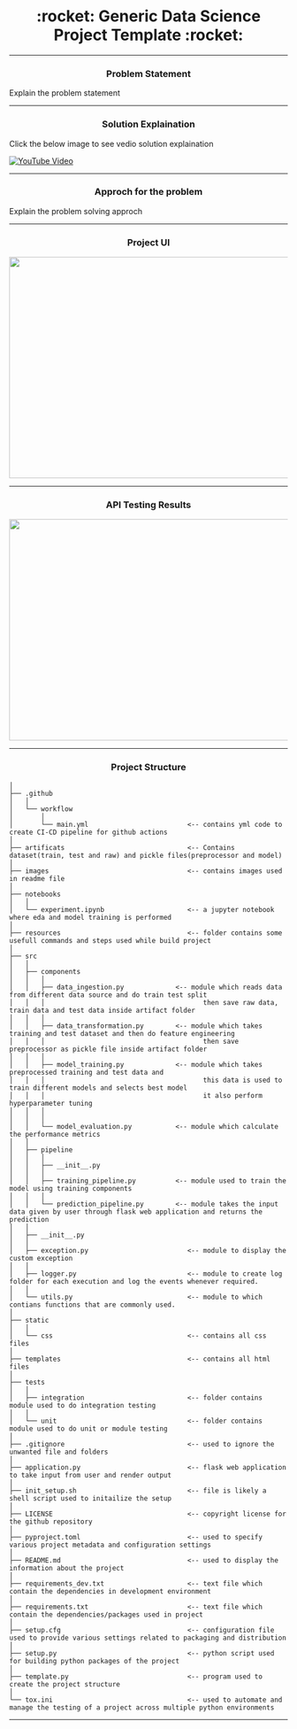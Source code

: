 <h1 align="center">:rocket: Generic Data Science Project Template :rocket:</h1>

---

<h3 align="center">Problem Statement</h3>

Explain the problem statement

---

<h3 align="center">Solution Explaination</h3>

Click the below image to see vedio solution explaination 

[![YouTube Video](images/youtube-tumbnail.png)](https://www.youtube.com/embed/______)

---

<h3 align="center">Approch for the problem</h3>

Explain the problem solving approch

---

<h3 align="center">Project UI</h3>

<p align="center"><img src="images/project-ui.png" width="700" height="400"></p>

---

<h3 align="center">API Testing Results</h3>

<p align="center"><img src="images/api-testing-results-screenshot.png" width="700" height="400"></p>

---

<h3 align="center">Project Structure</h3>

```
│  
├── .github
│   │
│   └── workflow                          
│       │
│       └── main.yml                         <-- contains yml code to create CI-CD pipeline for github actions
│  
├── artificats                               <-- Contains dataset(train, test and raw) and pickle files(preprocessor and model)
│  
├── images                                   <-- contains images used in readme file
│  
├── notebooks
│   │
│   └── experiment.ipynb                     <-- a jupyter notebook where eda and model training is performed
│  
├── resources                                <-- folder contains some usefull commands and steps used while build project 
│   
├── src
│   │
│   ├── components
│   │   │
│   │   ├── data_ingestion.py             <-- module which reads data from different data source and do train test split
│   │   │                                        then save raw data, train data and test data inside artifact folder 
│   │   │
│   │   ├── data_transformation.py        <-- module which takes training and test dataset and then do feature engineering
│   │   │                                        then save preprocessor as pickle file inside artifact folder 
│   │   │
│   │   ├── model_training.py             <-- module which takes preprocessed training and test data and 
│   │   │                                        this data is used to train different models and selects best model 
│   │   │                                        it also perform hyperparameter tuning 
│   │   │
│   │   │
│   │   └── model_evaluation.py           <-- module which calculate the performance metrics
│   │
│   ├── pipeline
│   │   │
│   │   ├── __init__.py
│   │   │
│   │   ├── training_pipeline.py          <-- module used to train the model using training components
│   │   │
│   │   └── prediction_pipeline.py        <-- module takes the input data given by user through flask web application and returns the prediction
│   │
│   ├── __init__.py
│   │
│   ├── exception.py                         <-- module to display the custom exception
│   │
│   ├── logger.py                            <-- module to create log folder for each execution and log the events whenever required.
│   │
│   └── utils.py                             <-- module to which contians functions that are commonly used.
│   
├── static
│   │
│   └── css                                  <-- contains all css files
│   
├── templates                                <-- contains all html files
│   
├── tests
│   │
│   ├── integration                          <-- folder contains module used to do integration testing
│   │
│   └── unit                                 <-- folder contains module used to do unit or module testing
│
├── .gitignore                               <-- used to ignore the unwanted file and folders
│
├── application.py                           <-- flask web application to take input from user and render output
│
├── init_setup.sh                            <-- file is likely a shell script used to initailize the setup
│
├── LICENSE                                  <-- copyright license for the github repository 
│
├── pyproject.toml                           <-- used to specify various project metadata and configuration settings
│
├── README.md                                <-- used to display the information about the project
│
├── requirements_dev.txt                     <-- text file which contain the dependencies in development environment
│
├── requirements.txt                         <-- text file which contain the dependencies/packages used in project 
│
├── setup.cfg                                <-- configuration file used to provide various settings related to packaging and distribution
│
├── setup.py                                 <-- python script used for building python packages of the project
│
├── template.py                              <-- program used to create the project structure
│
└── tox.ini                                  <-- used to automate and manage the testing of a project across multiple python environments
```

---
